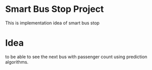 # Smart Bus Stop Project

This is implementation idea of smart bus stop

# Idea
to be able to see the next bus with passenger count using prediction algorithms.
